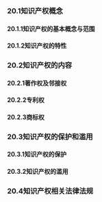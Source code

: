 ### 20.1知识产权概念
#### 20.1.1知识产权的基本概念与范围



#### 20.1.2知识产权的特性



### 20.2知识产权的内容
#### 20.2.1著作权及邻接权



#### 20.2.2专利权



#### 20.2.3商标权



### 20.3知识产权的保护和滥用
#### 20.3.1知识产权的保护



#### 20.3.2知识产权的滥用



### 20.4知识产权相关法律法规
